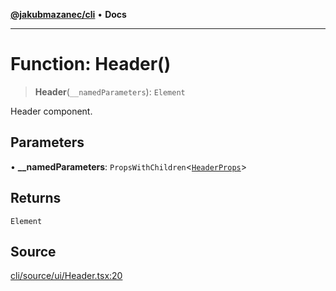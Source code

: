 [**@jakubmazanec/cli**](../README.md) • **Docs**

---

# Function: Header()

> **Header**(`__namedParameters`): `Element`

Header component.

## Parameters

• **\_\_namedParameters**: `PropsWithChildren`\<[`HeaderProps`](../type-aliases/HeaderProps.md)\>

## Returns

`Element`

## Source

[cli/source/ui/Header.tsx:20](https://github.com/jakubmazanec/tools/blob/2f8bfe433bf76006231c1e3b5197238029672b8c/packages/cli/source/ui/Header.tsx#L20)
